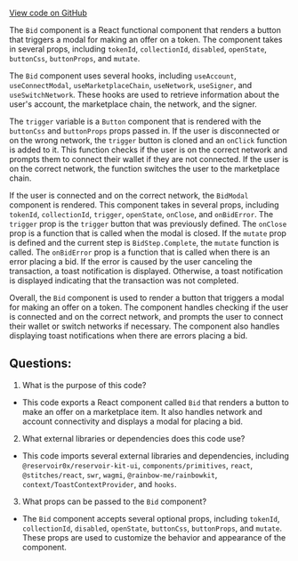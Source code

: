 [View code on GitHub](zoo-labs/zoo/blob/master/app/components/buttons/Bid.tsx)

The `Bid` component is a React functional component that renders a button that triggers a modal for making an offer on a token. The component takes in several props, including `tokenId`, `collectionId`, `disabled`, `openState`, `buttonCss`, `buttonProps`, and `mutate`. 

The `Bid` component uses several hooks, including `useAccount`, `useConnectModal`, `useMarketplaceChain`, `useNetwork`, `useSigner`, and `useSwitchNetwork`. These hooks are used to retrieve information about the user's account, the marketplace chain, the network, and the signer. 

The `trigger` variable is a `Button` component that is rendered with the `buttonCss` and `buttonProps` props passed in. If the user is disconnected or on the wrong network, the `trigger` button is cloned and an `onClick` function is added to it. This function checks if the user is on the correct network and prompts them to connect their wallet if they are not connected. If the user is on the correct network, the function switches the user to the marketplace chain. 

If the user is connected and on the correct network, the `BidModal` component is rendered. This component takes in several props, including `tokenId`, `collectionId`, `trigger`, `openState`, `onClose`, and `onBidError`. The `trigger` prop is the `trigger` button that was previously defined. The `onClose` prop is a function that is called when the modal is closed. If the `mutate` prop is defined and the current step is `BidStep.Complete`, the `mutate` function is called. The `onBidError` prop is a function that is called when there is an error placing a bid. If the error is caused by the user canceling the transaction, a toast notification is displayed. Otherwise, a toast notification is displayed indicating that the transaction was not completed. 

Overall, the `Bid` component is used to render a button that triggers a modal for making an offer on a token. The component handles checking if the user is connected and on the correct network, and prompts the user to connect their wallet or switch networks if necessary. The component also handles displaying toast notifications when there are errors placing a bid.
## Questions: 
 1. What is the purpose of this code?
- This code exports a React component called `Bid` that renders a button to make an offer on a marketplace item. It also handles network and account connectivity and displays a modal for placing a bid.

2. What external libraries or dependencies does this code use?
- This code imports several external libraries and dependencies, including `@reservoir0x/reservoir-kit-ui`, `components/primitives`, `react`, `@stitches/react`, `swr`, `wagmi`, `@rainbow-me/rainbowkit`, `context/ToastContextProvider`, and `hooks`.

3. What props can be passed to the `Bid` component?
- The `Bid` component accepts several optional props, including `tokenId`, `collectionId`, `disabled`, `openState`, `buttonCss`, `buttonProps`, and `mutate`. These props are used to customize the behavior and appearance of the component.